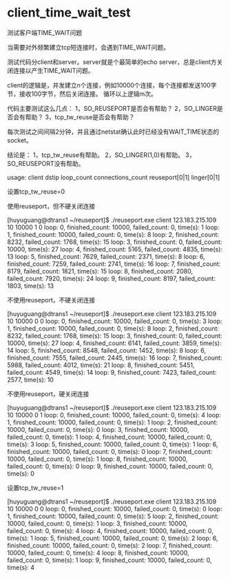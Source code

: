 # client_time_wait_test
测试客户端TIME_WAIT问题

当需要对外频繁建立tcp短连接时，会遇到TIME_WAIT问题。

测试代码分client和server。server就是个最简单的echo server，总是client方关闭连接以产生TIME_WAIT问题。

client的逻辑是，并发建立n个连接，例如10000个连接，每个连接都发送100字节，接收100字节，然后关闭连接。
循环以上逻辑m次。

代码主要测试这么几点：
1，SO_REUSEPORT是否会有帮助？
2，SO_LINGER是否会有帮助？
3，tcp_tw_reuse是否会有帮助？

每次测试之间间隔2分钟，并且通过netstat确认此时已经没有WAIT_TIME状态的socket。

结论是：
1，tcp_tw_reuse有帮助。
2，SO_LINGER(1,0)有帮助。
3，SO_REUSEPORT没有帮助。

usage:
 client dstip loop_count connections_count reuseport[0|1] linger[0|1]




设置tcp_tw_reuse=0

使用reuseport，但不硬关闭连接

[huyuguang@dtrans1 ~/reuseport]$ ./reuseport.exe client 123.183.215.109 10 10000 1 0
loop: 0, finished_count: 10000, failed_count: 0, time(s): 1
loop: 1, finished_count: 10000, failed_count: 0, time(s): 8
loop: 2, finished_count: 8232, failed_count: 1768, time(s): 15
loop: 3, finished_count: 0, failed_count: 10000, time(s): 27
loop: 4, finished_count: 5165, failed_count: 4835, time(s): 13
loop: 5, finished_count: 7629, failed_count: 2371, time(s): 8
loop: 6, finished_count: 7259, failed_count: 2741, time(s): 16
loop: 7, finished_count: 8179, failed_count: 1821, time(s): 15
loop: 8, finished_count: 2080, failed_count: 7920, time(s): 24
loop: 9, finished_count: 8197, failed_count: 1803, time(s): 13

不使用reuseport，不硬关闭连接

[huyuguang@dtrans1 ~/reuseport]$ ./reuseport.exe client 123.183.215.109 10 10000 0 0
loop: 0, finished_count: 10000, failed_count: 0, time(s): 3
loop: 1, finished_count: 10000, failed_count: 0, time(s): 8
loop: 2, finished_count: 8232, failed_count: 1768, time(s): 15
loop: 3, finished_count: 0, failed_count: 10000, time(s): 27
loop: 4, finished_count: 6141, failed_count: 3859, time(s): 14
loop: 5, finished_count: 8548, failed_count: 1452, time(s): 8
loop: 6, finished_count: 7555, failed_count: 2445, time(s): 16
loop: 7, finished_count: 5988, failed_count: 4012, time(s): 21
loop: 8, finished_count: 5451, failed_count: 4549, time(s): 14
loop: 9, finished_count: 7423, failed_count: 2577, time(s): 10

不使用reuseport，硬关闭连接

[huyuguang@dtrans1 ~/reuseport]$ ./reuseport.exe client 123.183.215.109 10 10000 0 1
loop: 0, finished_count: 10000, failed_count: 0, time(s): 4
loop: 1, finished_count: 10000, failed_count: 0, time(s): 1
loop: 2, finished_count: 10000, failed_count: 0, time(s): 0
loop: 3, finished_count: 10000, failed_count: 0, time(s): 1
loop: 4, finished_count: 10000, failed_count: 0, time(s): 3
loop: 5, finished_count: 10000, failed_count: 0, time(s): 1
loop: 6, finished_count: 10000, failed_count: 0, time(s): 0
loop: 7, finished_count: 10000, failed_count: 0, time(s): 1
loop: 8, finished_count: 10000, failed_count: 0, time(s): 0
loop: 9, finished_count: 10000, failed_count: 0, time(s): 0

设置tcp_tw_reuse=1

[huyuguang@dtrans1 ~/reuseport]$ ./reuseport.exe client 123.183.215.109 10 10000 0 0
loop: 0, finished_count: 10000, failed_count: 0, time(s): 0
loop: 1, finished_count: 10000, failed_count: 0, time(s): 5
loop: 2, finished_count: 10000, failed_count: 0, time(s): 1
loop: 3, finished_count: 10000, failed_count: 0, time(s): 4
loop: 4, finished_count: 10000, failed_count: 0, time(s): 1
loop: 5, finished_count: 10000, failed_count: 0, time(s): 2
loop: 6, finished_count: 10000, failed_count: 0, time(s): 2
loop: 7, finished_count: 10000, failed_count: 0, time(s): 4
loop: 8, finished_count: 10000, failed_count: 0, time(s): 1
loop: 9, finished_count: 10000, failed_count: 0, time(s): 4


